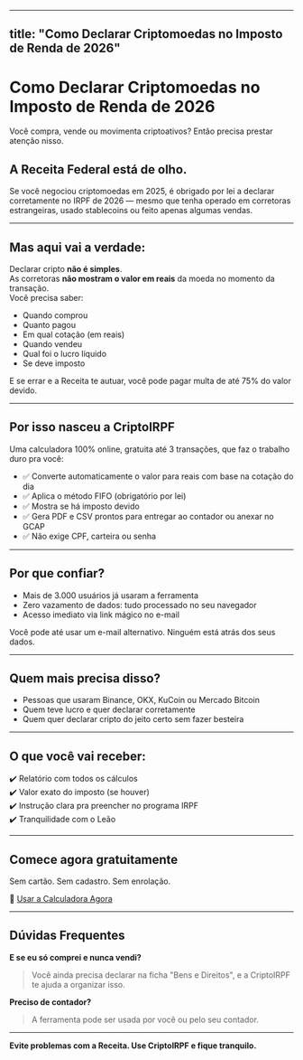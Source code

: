 
---
title: "Como Declarar Criptomoedas no Imposto de Renda de 2026"
---

# Como Declarar Criptomoedas no Imposto de Renda de 2026

Você compra, vende ou movimenta criptoativos? Então precisa prestar atenção nisso.

## A Receita Federal está de olho.

Se você negociou criptomoedas em 2025, é obrigado por lei a declarar corretamente no IRPF de 2026 — mesmo que tenha operado em corretoras estrangeiras, usado stablecoins ou feito apenas algumas vendas.

---

## Mas aqui vai a verdade:

Declarar cripto **não é simples**.  
As corretoras **não mostram o valor em reais** da moeda no momento da transação.  
Você precisa saber:

- Quando comprou
- Quanto pagou
- Em qual cotação (em reais)
- Quando vendeu
- Qual foi o lucro líquido
- Se deve imposto

E se errar e a Receita te autuar, você pode pagar multa de até 75% do valor devido.

---

## Por isso nasceu a CriptoIRPF

Uma calculadora 100% online, gratuita até 3 transações, que faz o trabalho duro pra você:

- ✅ Converte automaticamente o valor para reais com base na cotação do dia
- ✅ Aplica o método FIFO (obrigatório por lei)
- ✅ Mostra se há imposto devido
- ✅ Gera PDF e CSV prontos para entregar ao contador ou anexar no GCAP
- ✅ Não exige CPF, carteira ou senha

---

## Por que confiar?

- Mais de 3.000 usuários já usaram a ferramenta
- Zero vazamento de dados: tudo processado no seu navegador
- Acesso imediato via link mágico no e-mail

Você pode até usar um e-mail alternativo. Ninguém está atrás dos seus dados.

---

## Quem mais precisa disso?

- Pessoas que usaram Binance, OKX, KuCoin ou Mercado Bitcoin
- Quem teve lucro e quer declarar corretamente
- Quem quer declarar cripto do jeito certo sem fazer besteira

---

## O que você vai receber:

✔️ Relatório com todos os cálculos  
✔️ Valor exato do imposto (se houver)  
✔️ Instrução clara pra preencher no programa IRPF  
✔️ Tranquilidade com o Leão

---

## Comece agora gratuitamente

Sem cartão. Sem cadastro. Sem enrolação.

🔘 [Usar a Calculadora Agora](https://criptoirpf.com.br)

---

## Dúvidas Frequentes

**E se eu só comprei e nunca vendi?**  
> Você ainda precisa declarar na ficha "Bens e Direitos", e a CriptoIRPF te ajuda a organizar isso.

**Preciso de contador?**  
> A ferramenta pode ser usada por você ou pelo seu contador.

---

**Evite problemas com a Receita. Use CriptoIRPF e fique tranquilo.**
